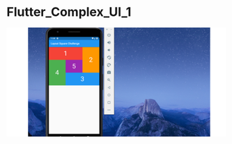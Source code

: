 # Flutter_Complex_UI_1
![Puzzle UI Challenge](https://raw.githubusercontent.com/arunramarumugam25/Flutter_Complex_UI_1/master/Layout%20Square%20Challenge.jpg)
